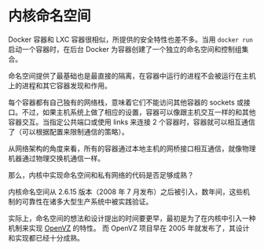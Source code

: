 # 内核命名空间

Docker 容器和 LXC 容器很相似，所提供的安全特性也差不多。当用 `docker run` 启动一个容器时，在后台 Docker 为容器创建了一个独立的命名空间和控制组集合。

命名空间提供了最基础也是最直接的隔离，在容器中运行的进程不会被运行在主机上的进程和其它容器发现和作用。

每个容器都有自己独有的网络栈，意味着它们不能访问其他容器的 sockets 或接口。不过，如果主机系统上做了相应的设置，容器可以像跟主机交互一样的和其他容器交互。当指定公共端口或使用 links 来连接 2 个容器时，容器就可以相互通信了（可以根据配置来限制通信的策略）。

从网络架构的角度来看，所有的容器通过本地主机的网桥接口相互通信，就像物理机器通过物理交换机通信一样。

那么，内核中实现命名空间和私有网络的代码是否足够成熟？

内核命名空间从 2.6.15 版本（2008 年 7 月发布）之后被引入，数年间，这些机制的可靠性在诸多大型生产系统中被实践验证。

实际上，命名空间的想法和设计提出的时间要更早，最初是为了在内核中引入一种机制来实现 [OpenVZ](https://en.wikipedia.org/wiki/OpenVZ) 的特性。 而 OpenVZ 项目早在 2005 年就发布了，其设计和实现都已经十分成熟。
